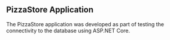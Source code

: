 ## PizzaStore Application
The PizzaStore application was developed as part of testing the connectivity to the database using ASP.NET Core.
